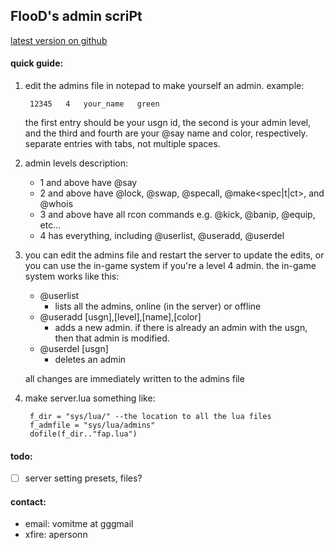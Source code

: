 ## FlooD's admin scriPt
[latest version on github](https://github.com/FloooD/FaP)

#### quick guide:
1. edit the admins file in notepad to make yourself an admin. example:

        12345	4	your_name	green

   the first entry should be your usgn id, the second is your admin level, and
   the third and fourth are your @say name and color, respectively. separate
   entries with tabs, not multiple spaces.

2. admin levels description:

   * 1 and above have @say
   * 2 and above have @lock, @swap, @specall, @make<spec|t|ct>, and @whois
   * 3 and above have all rcon commands e.g. @kick, @banip, @equip, etc...
   * 4 has everything, including @userlist, @useradd, @userdel

3. you can edit the admins file and restart the server to update the edits, or
   you can use the in-game system if you're a level 4 admin. the in-game
   system works like this:

   * @userlist
     - lists all the admins, online (in the server) or offline
   * @useradd [usgn],[level],[name],[color]
     - adds a new admin. if there is already an admin with the usgn, then that admin is modified.
   * @userdel [usgn]
     - deletes an admin

   all changes are immediately written to the admins file

4. make server.lua something like:

        f_dir = "sys/lua/" --the location to all the lua files
        f_admfile = "sys/lua/admins"
        dofile(f_dir.."fap.lua")

#### todo:
- [ ] server setting presets, files?

#### contact:
* email: vomitme at gggmail
* xfire: apersonn
